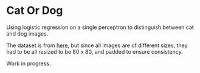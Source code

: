 # Cat Or Dog

Using logistic regression on a single perceptron to distinguish between cat and dog images.

The dataset is from [here](https://www.kaggle.com/datasets/tongpython/cat-and-dog), but since all images are of different sizes, they had to be all resized to be 80 x 80, and padded to ensure consistency.

Work in progress.